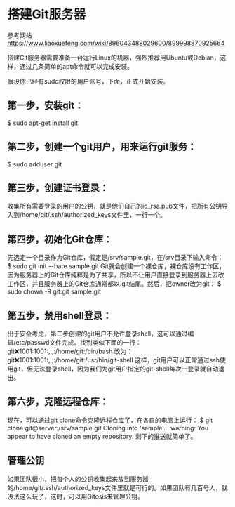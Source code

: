 
# 搭建Git服务器
参考网站<https://www.liaoxuefeng.com/wiki/896043488029600/899998870925664>

搭建Git服务器需要准备一台运行Linux的机器，强烈推荐用Ubuntu或Debian，这样，通过几条简单的apt命令就可以完成安装。

假设你已经有sudo权限的用户账号，下面，正式开始安装。

## 第一步，安装git：
$ sudo apt-get install git

## 第二步，创建一个git用户，用来运行git服务：
$ sudo adduser git

## 第三步，创建证书登录：
收集所有需要登录的用户的公钥，就是他们自己的id_rsa.pub文件，把所有公钥导入到/home/git/.ssh/authorized_keys文件里，一行一个。

## 第四步，初始化Git仓库：
先选定一个目录作为Git仓库，假定是/srv/sample.git，在/srv目录下输入命令：
$ sudo git init --bare sample.git
Git就会创建一个裸仓库，裸仓库没有工作区，因为服务器上的Git仓库纯粹是为了共享，所以不让用户直接登录到服务器上去改工作区，并且服务器上的Git仓库通常都以.git结尾。然后，把owner改为git：
$ sudo chown -R git:git sample.git

## 第五步，禁用shell登录：
出于安全考虑，第二步创建的git用户不允许登录shell，这可以通过编辑/etc/passwd文件完成。找到类似下面的一行：
git:x:1001:1001:,,,:/home/git:/bin/bash
改为：
git:x:1001:1001:,,,:/home/git:/usr/bin/git-shell
这样，git用户可以正常通过ssh使用git，但无法登录shell，因为我们为git用户指定的git-shell每次一登录就自动退出。

## 第六步，克隆远程仓库：
现在，可以通过git clone命令克隆远程仓库了，在各自的电脑上运行：
$ git clone git@server:/srv/sample.git
Cloning into 'sample'...
warning: You appear to have cloned an empty repository.
剩下的推送就简单了。

## 管理公钥
如果团队很小，把每个人的公钥收集起来放到服务器的/home/git/.ssh/authorized_keys文件里就是可行的。如果团队有几百号人，就没法这么玩了，这时，可以用Gitosis来管理公钥。

